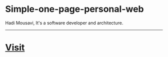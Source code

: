 # Simple-one-page-personal-web
Hadi Mousavi, It's a software developer and architecture.

<hr />
<h1>
  <a href="https://mousavidev.github.io">Visit</a>
</h1>
